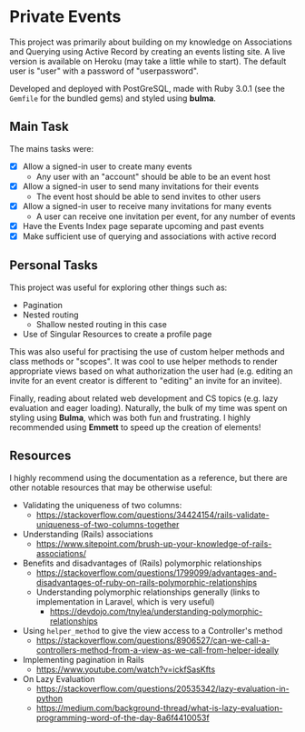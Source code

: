 # Private Events
This project was primarily about building on my knowledge on Associations and Querying using Active Record by creating an events listing site.
A live version is available on Heroku (may take a little while to start). The default user is "user" with a password of "userpassword".

Developed and deployed with PostGreSQL, made with Ruby 3.0.1 (see the `Gemfile` for the bundled gems) and styled using **bulma**.

## Main Task
The mains tasks were:
- [x] Allow a signed-in user to create many events
  - Any user with an "account" should be able to be an event host
- [x] Allow a signed-in user to send  many invitations for their events
  - The event host should be able to send invites to other users
- [x] Allow a signed-in user to receive many invitations for many events
  - A user can receive one invitation per event, for any number of events
- [x] Have the Events Index page separate upcoming and past events
- [x] Make sufficient use of querying and associations with active record 

## Personal Tasks
This project was useful for exploring other things such as:
- Pagination
- Nested routing
  - Shallow nested routing in this case
- Use of Singular Resources to create a profile page

This was also useful for practising the use of custom helper methods and class methods or "scopes". It was cool to use helper methods to render appropriate views based on what authorization the user had (e.g. editing an invite for an event creator is different to "editing" an invite for an invitee).

Finally, reading about related web development and CS topics (e.g. lazy evaluation and eager loading). Naturally, the bulk of my time was spent on styling using **Bulma**, which was both fun and frustrating. I highly recommended using **Emmett** to speed up the creation of elements!

## Resources
I highly recommend using the documentation as a reference, but there are other notable resources that may be otherwise useful:
- Validating the uniqueness of two columns:
  - https://stackoverflow.com/questions/34424154/rails-validate-uniqueness-of-two-columns-together
- Understanding (Rails) associations
  - https://www.sitepoint.com/brush-up-your-knowledge-of-rails-associations/
- Benefits and disadvantages of (Rails) polymorphic relationships
  - https://stackoverflow.com/questions/1799099/advantages-and-disadvantages-of-ruby-on-rails-polymorphic-relationships
  - Understanding polymorphic relationships generally (links to implementation in Laravel, which is very useful)
    - https://devdojo.com/tnylea/understanding-polymorphic-relationships
- Using `helper_method` to give the view access to a Controller's method
  - https://stackoverflow.com/questions/8906527/can-we-call-a-controllers-method-from-a-view-as-we-call-from-helper-ideally
- Implementing pagination in Rails
  - https://www.youtube.com/watch?v=ickfSasKfts
- On Lazy Evaluation
  - https://stackoverflow.com/questions/20535342/lazy-evaluation-in-python
  - https://medium.com/background-thread/what-is-lazy-evaluation-programming-word-of-the-day-8a6f4410053f
